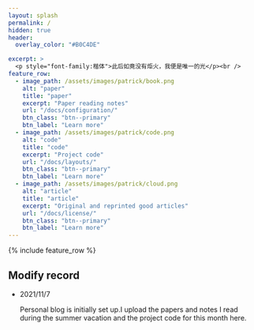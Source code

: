 ```yaml
---
layout: splash
permalink: /
hidden: true
header:
  overlay_color: "#B0C4DE"

excerpt: >
  <p style="font-family:楷体">此后如竟没有炬火，我便是唯一的光</p><br />
feature_row:
  - image_path: /assets/images/patrick/book.png
    alt: "paper"
    title: "paper"
    excerpt: "Paper reading notes"
    url: "/docs/configuration/"
    btn_class: "btn--primary"
    btn_label: "Learn more"
  - image_path: /assets/images/patrick/code.png
    alt: "code"
    title: "code"
    excerpt: "Project code"
    url: "/docs/layouts/"
    btn_class: "btn--primary"
    btn_label: "Learn more"
  - image_path: /assets/images/patrick/cloud.png
    alt: "article"
    title: "article"
    excerpt: "Original and reprinted good articles"
    url: "/docs/license/"
    btn_class: "btn--primary"
    btn_label: "Learn more"   
---
```


{% include feature_row %}





## Modify record

- 2021/11/7 

  Personal blog is initially set up.I upload the papers and notes I read during the summer vacation and the project code for this month here.


